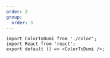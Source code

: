 ```yaml
---
order: 2
group:
  order: 3
---
```


```tsx | inline
import ColorToDumi from './color';
import React from 'react';
export default () => <ColorToDumi />;
```
